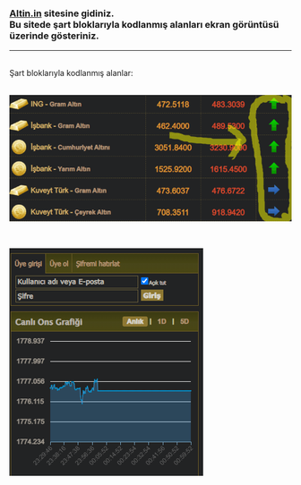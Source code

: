 <h3> <a href="Altin.in"> Altin.in<a/> sitesine gidiniz. <br/>
Bu sitede şart bloklarıyla kodlanmış alanları ekran görüntüsü üzerinde gösteriniz. </h3>
<hr/>

<br/>
Şart bloklarıyla kodlanmış alanlar:

<br/>
<br/>

![1](Screenshot_1.png)

<br/>

![2](Screenshot_2.png)
